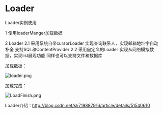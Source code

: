 # Loader
Loader实例使用

  1 使用loaderManger加载数据
  
  2 Loader
    2.1 采用系统自带cursorLoader 
      实现查询联系人，实现邮箱地址字自动补全
      支持SQL和ContentProvider
    2.2 采用自定义的Loader
      实现从网络模拟数据，实现list展现功能
      同样也可以支持文件和数据库
    
  
 
加载数据：

![loader.png](http://upload-images.jianshu.io/upload_images/2022038-3d33c1394cb20da1.png?imageMogr2/auto-orient/strip%7CimageView2/2/w/1240)

加载完成：

![LoadFinish.png](http://upload-images.jianshu.io/upload_images/2022038-16cdafd028527c59.png?imageMogr2/auto-orient/strip%7CimageView2/2/w/1240)    

Loader介绍：http://blog.csdn.net/sk719887916/article/details/51540610
